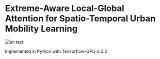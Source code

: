 # Extreme-Aware Local-Global Attention for Spatio-Temporal Urban Mobility Learning
![alt text](https://github.com/HuiqunHuang/EALGAP/tree/main/Figs/Story.png)

Implemented in Python with Tensorflow-GPU-2.3.0

